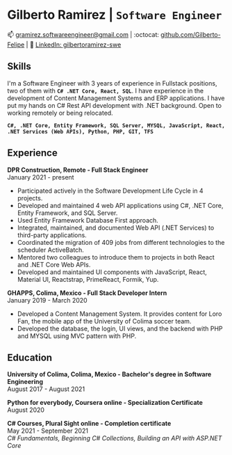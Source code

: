 # Gilberto Ramirez | `Software Engineer`

:mailbox: [gramirez.softwareengineer@gmail.com](#)    |    :octocat: [github.com/Gilberto-Felipe](https://github.com/Gilberto-Felipe)    |   :link: [LinkedIn: gilbertoramirez-swe](https://www.linkedin.com/in/gilbertoramirez-swe/)

## Skills    

I'm a Software Engineer with 3 years of experience in Fullstack positions, two of them with **`C# .NET Core, React, SQL`**. I have experience in the development of Content Management Systems and ERP applications. I have put my hands on C# Rest API development with .NET background. Open to working remotely or being relocated.  

**`C#, .NET Core, Entity Framework, SQL Server, MYSQL, JavaScript, React, .NET Services (Web APIs), Python, PHP, GIT, TFS`**


## Experience  

**DPR Construction, Remote - Full Stack Engineer**  
January 2021 - present  

* Participated actively in the Software Development Life Cycle in 4 projects.
* Developed and maintained 4 web API applications using C#, .NET Core, Entity Framework, and SQL Server. 
* Used Entity Framework Database First approach. 
* Integrated, maintained, and documented Web API (.NET Services) to third-party applications. 
* Coordinated the migration of 409 jobs from different technologies to the scheduler ActiveBatch. 
* Mentored two colleagues to introduce them to projects in both React and .NET Core Web APIs. 
* Developed and maintained UI components with JavaScript, React, Material UI, Reactstrap, PrimeReact, Formik, Yup. 

**GHAPPS, Colima, Mexico - Full Stack Developer Intern**  
January 2019 - March 2020  

* Developed a Content Management System. It provides content for Loro Fan, the mobile app of the University of Colima soccer team.  
* Developed the database, the login, UI views, and the backend with PHP and MYSQL using MVC pattern with PHP.  


## Education  

**University of Colima, Colima, Mexico - Bachelor's degree in Software Engineering**  
August 2017 - August 2021  

**Python for everybody, Coursera online - Specialization Certificate**  
August 2020  

**C# Courses, Plural Sight online - Completion certificate**  
May 2021 - September 2021  
*C# Fundamentals, Beginning C# Collections, Building an API with ASP.NET Core*